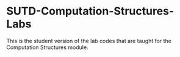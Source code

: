 # SUTD-Computation-Structures-Labs

This is the student version of the lab codes that are taught for the Computation Structures module. 
